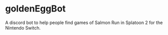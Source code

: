 # goldenEggBot

A discord bot to help people find games of Salmon Run in Splatoon 2 for the Nintendo Switch.
